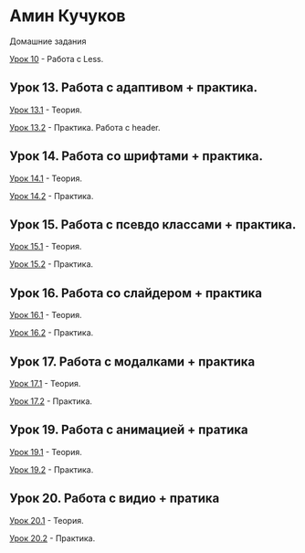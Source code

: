 # Амин Кучуков
Домашние задания


[Урок 10](YoiWar.github.io/lesson_2/ "Описание") - Работа с Less.

## Урок 13. Работа с адаптивом + практика. 

[Урок 13.1](YoiWar.github.io/src/ "Описание") - Теория.

[Урок 13.2](YoiWar.github.io/штукатурка/src/ "Описание") - Практика. Работа с header.

## Урок 14. Работа со шрифтами + практика. 

[Урок 14.1](YoiWar.github.io/Lessonsonfonts/ "Описаниеs") - Теория.

[Урок 14.2](YoiWar.github.io/Plaster/src/ "Описание") - Практика. 

## Урок 15. Работа с псевдо классами + практика. 

[Урок 15.1](YoiWar.github.io/Thepseudoclass/src/ "Описаниеsы") - Теория.

[Урок 15.2](https://yoiwar.github.io/Plaster!/src/ "Описание") - Практика. 

## Урок 16. Работа со слайдером + практика

[Урок 16.1](https://yoiwar.github.io/js/src/ "Описаниеsы") - Теория.

[Урок 16.2](https://yoiwar.github.io/slider/src/ "Описание") - Практика. 

## Урок 17. Работа с модалками + практика

[Урок 17.1](https://yoiwar.github.io/mymodal/src/ "Описаниеsы") - Теория.

[Урок 17.2](https://yoiwar.github.io/modalokn/src/  "Описание") - Практика. 

## Урок 19. Работа с анимацией  + пратика

[Урок 19.1](https://yoiwar.github.io/animation/src/ "Описаниеsы") - Теория.

[Урок 19.2](https://yoiwar.github.io/main-src/  "Описание") - Практика. 

## Урок 20. Работа с видио  + пратика

[Урок 20.1](https://yoiwar.github.io/video/src/ "Описаниеsы") - Теория.

[Урок 20.2](https://yoiwar.github.io/main-src/  "Описание") - Практика. 

